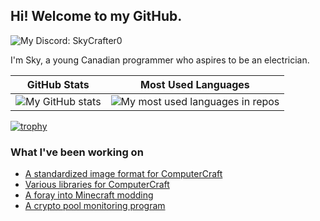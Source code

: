 

## Hi! Welcome to my GitHub.

![My Discord: SkyCrafter0](https://img.shields.io/badge/Discord-SkyCrafter0-%235865F2?logo=discord&style=for-the-badge&logoColor=white)

I'm Sky, a young Canadian programmer who aspires to be an electrician.

|GitHub Stats|Most Used Languages|
|--|--|
|<img src="https://github-readme-stats.vercel.app/api?username=SkyTheCodeMaster&show_icons=true" alt="My GitHub stats" />|<img src="https://github-readme-stats.vercel.app/api/top-langs/?username=SkyTheCodeMaster&layout=compact&cbuster" alt="My most used languages in repos" />|

[![trophy](https://github-profile-trophy.vercel.app/?username=ryo-ma)](https://github.com/ryo-ma/github-profile-trophy)

### What I've been working on
- [A standardized image format for ComputerCraft](https://github.com/SkyTheCodeMaster/bimg)
- [Various libraries for ComputerCraft](https://github.com/SkyTheCodeMaster/SkyDocs)
- [A foray into Minecraft modding](https://github.com/SkyTheCodeMaster/scp-mod)
- [A crypto pool monitoring program](https://github.com/SkyTheCodeMaster/unmineable-monitor)
